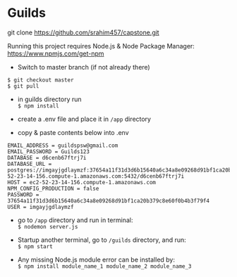 # Guilds

git clone https://github.com/srahim457/capstone.git

Running this project requires Node.js & Node Package Manager: https://www.npmjs.com/get-npm

*	Switch to master branch (if not already there) <br/>
```
$ git checkout master
$ git pull
```

*	in guilds directory run <br/>
`$ npm install` 

* create a .env file and place it in `/app` directory 

* copy & paste contents below into .env
```
EMAIL_ADDRESS = guildspsw@gmail.com
EMAIL_PASSWORD = Guilds123
DATABASE = d6cenb67ftrj7i
DATABASE_URL = postgres://imgayjgdlaymzf:37654a11f31d3d6b15640a6c34a8e09268d91bf1ca20b379c8e60f0b4b3f79f4@ec2-52-23-14-156.compute-1.amazonaws.com:5432/d6cenb67ftrj7i
HOST = ec2-52-23-14-156.compute-1.amazonaws.com
NPM_CONFIG_PRODUCTION = false
PASSWORD = 37654a11f31d3d6b15640a6c34a8e09268d91bf1ca20b379c8e60f0b4b3f79f4
USER = imgayjgdlaymzf
```
* go to `/app` directory and run in terminal: <br/>`$ nodemon server.js`

* Startup another terminal, go to `/guilds` directory, and run: <br/> `$ npm start`

* Any missing Node.js module error can be installed by: <br/>
`$ npm install module_name_1 module_name_2 module_name_3`
